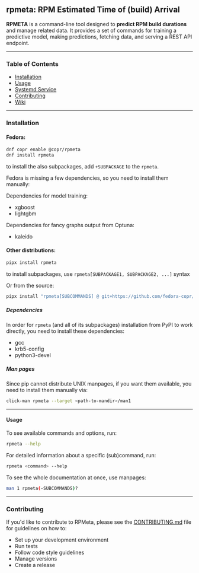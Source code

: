 ## rpmeta: RPM Estimated Time of (build) Arrival

**RPMETA** is a command-line tool designed to **predict RPM build durations** and manage related
data. It provides a set of commands for training a predictive model, making predictions,
fetching data, and serving a REST API endpoint.

---

### Table of Contents

- [Installation](#installation)
- [Usage](#usage)
- [Systemd Service](https://github.com/fedora-copr/rpmeta/wiki/RPMeta-Service-Documentation)
- [Contributing](#contributing)
- [Wiki](https://github.com/fedora-copr/rpmeta/wiki)

---

### Installation

#### Fedora:

```bash
dnf copr enable @copr/rpmeta
dnf install rpmeta
```

to install the also subpackages, add `+SUBPACKAGE` to the `rpmeta`.

Fedora is missing a few dependencies, so you need to install them manually:

Dependencies for model training:

- xgboost
- lightgbm

Dependencies for fancy graphs output from Optuna:

- kaleido

#### Other distributions:

```bash
pipx install rpmeta
```

to install subpackages, use `rpmeta[SUBPACKAGE1, SUBPACKAGE2, ...]` syntax

Or from the source:

```bash
pipx install "rpmeta[SUBCOMMANDS] @ git+https://github.com/fedora-copr/rpmeta.git"
```

##### Dependencies

In order for `rpmeta` (and all of its subpackages) installation from PyPI to work directly,
you need to install these dependencies:

- gcc
- krb5-config
- python3-devel

##### Man pages

Since pip cannot distribute UNIX manpages, if you want them available, you need
to install them manually via:

```bash
click-man rpmeta --target <path-to-mandir>/man1
```

---

#### Usage

To see available commands and options, run:

```bash
rpmeta --help
```

For detailed information about a specific (sub)command, run:

```bash
rpmeta <command> --help
```

To see the whole documentation at once, use manpages:

```bash
man 1 rpmeta(-SUBCOMMANDS)?
```

---

### Contributing

If you'd like to contribute to RPMeta, please see the [CONTRIBUTING.md](CONTRIBUTING.md) file for guidelines on how to:

- Set up your development environment
- Run tests
- Follow code style guidelines
- Manage versions
- Create a release
